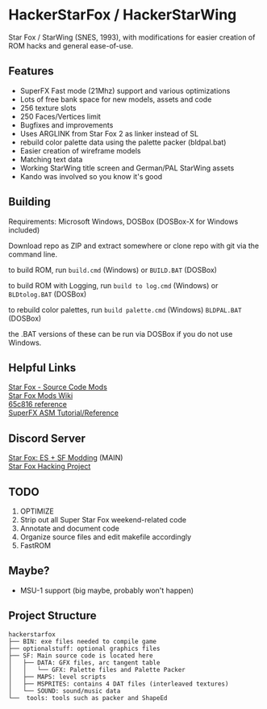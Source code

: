 # HackerStarFox / HackerStarWing
Star Fox / StarWing (SNES, 1993), with modifications for easier creation of ROM hacks and general ease-of-use.

## Features

- SuperFX Fast mode (21Mhz) support and various optimizations
- Lots of free bank space for new models, assets and code
- 256 texture slots
- 250 Faces/Vertices limit
- Bugfixes and improvements
- Uses ARGLINK from Star Fox 2 as linker instead of SL
- rebuild color palette data using the palette packer (bldpal.bat)
- Easier creation of wireframe models
- Matching text data
- Working StarWing title screen and German/PAL StarWing assets
- Kando was involved so you know it's good

## Building

Requirements: Microsoft Windows, DOSBox (DOSBox-X for Windows included)

Download repo as ZIP and extract somewhere or clone repo with git via the command line.  

to build ROM, run ``build.cmd`` (Windows) or ``BUILD.BAT`` (DOSBox)  

to build ROM with Logging, run ``build to log.cmd`` (Windows) or ``BLDtolog.BAT`` (DOSBox)  

to rebuild color palettes, run ``build palette.cmd`` (Windows) ``BLDPAL.BAT`` (DOSBox)  

the .BAT versions of these can be run via DOSBox if you do not use Windows.

## Helpful Links

[Star Fox - Source Code Mods](https://docs.google.com/document/d/1kdgPCBeQFYsAepSDNpmwO8ZysRJjdnwK_5gWT2FFQEk/edit?usp=sharing)  
[Star Fox Mods Wiki](https://starfox-mods.fandom.com)  
[65c816 reference](https://en.wikibooks.org/wiki/Super_NES_Programming/65c816_reference)  
[SuperFX ASM Tutorial/Reference](https://en.m.wikibooks.org/wiki/Super_NES_Programming/Super_FX_tutorial)

## Discord Server
[Star Fox: ES + SF Modding](https://discord.gg/fE5Xx99kWb) (MAIN)  
[Star Fox Hacking Project](https://discord.gg/GgyP84e)


## TODO
1. OPTIMIZE
2. Strip out all Super Star Fox weekend-related code
3. Annotate and document code
4. Organize source files and edit makefile accordingly
5. FastROM

## Maybe?
- MSU-1 support (big maybe, probably won't happen)

## Project Structure
```
hackerstarfox
├── BIN: exe files needed to compile game
├── optionalstuff: optional graphics files
├── SF: Main source code is located here
│   ├── DATA: GFX files, arc tangent table
│   │   └── GFX: Palette files and Palette Packer
│   ├── MAPS: level scripts
│   ├── MSPRITES: contains 4 DAT files (interleaved textures)
│   └── SOUND: sound/music data
└──  tools: tools such as packer and ShapeEd
```
    
